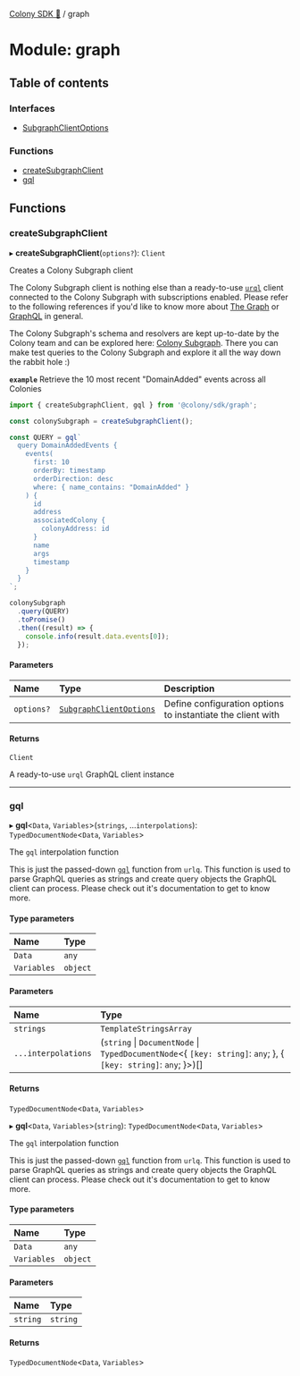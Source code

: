 [Colony SDK 🚀](../README.md) / graph

# Module: graph

## Table of contents

### Interfaces

- [SubgraphClientOptions](../interfaces/graph.SubgraphClientOptions.md)

### Functions

- [createSubgraphClient](graph.md#createsubgraphclient)
- [gql](graph.md#gql)

## Functions

### createSubgraphClient

▸ **createSubgraphClient**(`options?`): `Client`

Creates a Colony Subgraph client

The Colony Subgraph client is nothing else than a ready-to-use [`urql`](https://formidable.com/open-source/urql/) client connected to the Colony Subgraph with subscriptions enabled. Please refer to the following references if you'd like to know more about [The Graph](https://thegraph.com/) or [GraphQL](https://graphql.org/) in general.

The Colony Subgraph's schema and resolvers are kept up-to-date by the Colony team and can be explored here: [Colony Subgraph](https://thegraph.com/hosted-service/subgraph/joincolony/colony-xdai). There you can make test queries to the Colony Subgraph and explore it all the way down the rabbit hole :)

**`example`**
Retrieve the 10 most recent "DomainAdded" events across all Colonies
```typescript
import { createSubgraphClient, gql } from '@colony/sdk/graph';

const colonySubgraph = createSubgraphClient();

const QUERY = gql`
  query DomainAddedEvents {
    events(
      first: 10
      orderBy: timestamp
      orderDirection: desc
      where: { name_contains: "DomainAdded" }
    ) {
      id
      address
      associatedColony {
        colonyAddress: id
      }
      name
      args
      timestamp
    }
  }
`;

colonySubgraph
  .query(QUERY)
  .toPromise()
  .then((result) => {
    console.info(result.data.events[0]);
  });
```

#### Parameters

| Name | Type | Description |
| :------ | :------ | :------ |
| `options?` | [`SubgraphClientOptions`](../interfaces/graph.SubgraphClientOptions.md) | Define configuration options to instantiate the client with |

#### Returns

`Client`

A ready-to-use `urql` GraphQL client instance

___

### gql

▸ **gql**<`Data`, `Variables`\>(`strings`, ...`interpolations`): `TypedDocumentNode`<`Data`, `Variables`\>

The `gql` interpolation function

This is just the passed-down [`gql`](https://formidable.com/open-source/urql/docs/api/core/#gql) function from `urlq`. This function is used to parse GraphQL queries as strings and create query objects the GraphQL client can process. Please check out it's documentation to get to know more.

#### Type parameters

| Name | Type |
| :------ | :------ |
| `Data` | `any` |
| `Variables` | `object` |

#### Parameters

| Name | Type |
| :------ | :------ |
| `strings` | `TemplateStringsArray` |
| `...interpolations` | (`string` \| `DocumentNode` \| `TypedDocumentNode`<{ `[key: string]`: `any`;  }, { `[key: string]`: `any`;  }\>)[] |

#### Returns

`TypedDocumentNode`<`Data`, `Variables`\>

▸ **gql**<`Data`, `Variables`\>(`string`): `TypedDocumentNode`<`Data`, `Variables`\>

The `gql` interpolation function

This is just the passed-down [`gql`](https://formidable.com/open-source/urql/docs/api/core/#gql) function from `urlq`. This function is used to parse GraphQL queries as strings and create query objects the GraphQL client can process. Please check out it's documentation to get to know more.

#### Type parameters

| Name | Type |
| :------ | :------ |
| `Data` | `any` |
| `Variables` | `object` |

#### Parameters

| Name | Type |
| :------ | :------ |
| `string` | `string` |

#### Returns

`TypedDocumentNode`<`Data`, `Variables`\>
